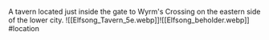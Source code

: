 A tavern located just inside the gate to Wyrm's Crossing on the eastern side of the lower city.
![[Elfsong_Tavern_5e.webp]]![[Elfsong_beholder.webp]]
#location